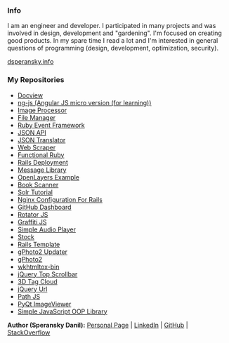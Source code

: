 ### Info

I am an engineer and developer. I participated in many projects and was involved in design, development and "gardening". I'm focused on creating good products. In my spare time I read a lot and I'm interested in general questions of programming (design, development, optimization, security).

[dsperansky.info](http://dsperansky.info/)

### My Repositories

* [Docview](http://speranskydanil.github.io/docview/)
* [ng-js (Angular JS micro version (for learning))](http://speranskydanil.github.io/ng-js/)
* [Image Processor](http://speranskydanil.github.io/image-processor/)
* [File Manager](http://speranskydanil.github.io/file-manager/)
* [Ruby Event Framework](http://speranskydanil.github.io/ruby-event-framework/)
* [JSON API](http://speranskydanil.github.io/json-api/)
* [JSON Translator](http://speranskydanil.github.io/json-translator/)
* [Web Scraper](http://speranskydanil.github.io/web_scraper/)
* [Functional Ruby](http://speranskydanil.github.io/functional-ruby/)
* [Rails Deployment](http://speranskydanil.github.io/rails-deployment/)
* [Message Library](http://speranskydanil.github.io/message-library/)
* [OpenLayers Example](http://speranskydanil.github.io/openlayers-example/)
* [Book Scanner](http://speranskydanil.github.io/book_scanner/)
* [Solr Tutorial](http://speranskydanil.github.io/solr-tutorial/)
* [Nginx Configuration For Rails](http://speranskydanil.github.io/nginx-conf-for-rails/)
* [GitHub Dashboard](http://speranskydanil.github.io/github-dashboard/)
* [Rotator JS](http://speranskydanil.github.io/rotator-js/)
* [Graffiti JS](http://speranskydanil.github.io/graffiti-js/)
* [Simple Audio Player](http://speranskydanil.github.io/Simple-Audio-Player/)
* [Stock](http://speranskydanil.github.io/stock/)
* [Rails Template](http://speranskydanil.github.io/rails-template/)
* [gPhoto2 Updater](http://speranskydanil.github.io/gphoto2-updater/)
* [gPhoto2](http://speranskydanil.github.io/gphoto2/)
* [wkhtmltox-bin](http://speranskydanil.github.io/wkhtmltox-bin)
* [jQuery Top Scrollbar](http://speranskydanil.github.io/jquery-top-scrollbar/)
* [3D Tag Cloud](http://speranskydanil.github.io/tag-cloud/)
* [jQuery Url](http://speranskydanil.github.io/jquery-url/)
* [Path JS](http://speranskydanil.github.io/path-js)
* [PyQt ImageViewer](http://speranskydanil.github.io/pyqt-imageviewer/)
* [Simple JavaScript OOP Library](http://speranskydanil.github.io/Simple-JavaScript-OOP-Library/)

**Author (Speransky Danil):**
[Personal Page](http://dsperansky.info) |
[LinkedIn](http://ru.linkedin.com/in/speranskydanil/en) |
[GitHub](https://github.com/speranskydanil?tab=repositories) |
[StackOverflow](http://stackoverflow.com/users/1550807/speransky-danil)

